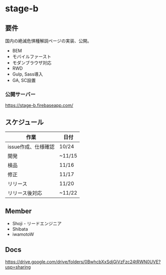 # stage-b

## 要件

国内の絶滅危惧種解説ページの実装、公開。

- BEM
- モバイルファースト
- モダンブラウザ対応
- RWD
- Gulp, Sass導入
- GA, SC設置

### 公開サーバー

https://stage-b.firebaseapp.com/

## スケジュール

作業|日付
---|---
issue作成、仕様確認|10/24
開発|~11/15
検品|11/16
修正|11/17
リリース|11/20
リリース後対応|~11/22

## Member

- Shoji - リードエンジニア
- Shibata
- iwamotoW

## Docs

https://drive.google.com/drive/folders/0BwhcbXxSdjGiVzFzc24tRWN0UVE?usp=sharing
